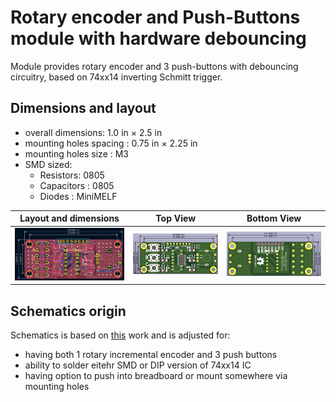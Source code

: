 # Rotary encoder and Push-Buttons module with hardware debouncing

Module provides rotary encoder and 3 push-buttons with debouncing circuitry, based on 74xx14 inverting Schmitt trigger.

## Dimensions and layout

- overall dimensions: 1.0 in × 2.5 in
- mounting holes spacing : 0.75 in × 2.25 in
- mounting holes size : M3
- SMD sized:
	- Resistors: 0805
	- Capacitors : 0805
	- Diodes : MiniMELF

| Layout and dimensions | Top View | Bottom View |
| ------ | ------ | ------|
| ![](images/dimensions.png) | ![](images/top.png) | ![](images/bottom.png) |

## Schematics origin

Schematics is based on [this](https://my.eng.utah.edu/~cs5780/debouncing.pdf) work and is adjusted for:
- having both 1 rotary incremental encoder and 3 push buttons
- ability to solder eitehr SMD or DIP version of 74xx14 IC
- having option to push into breadboard or mount somewhere via mounting holes